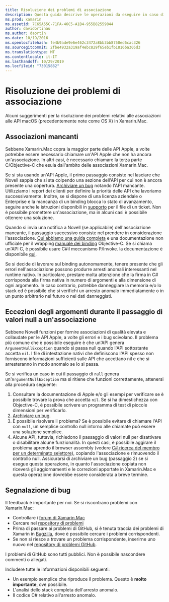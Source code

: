 ```yaml
---
title: Risoluzione dei problemi di associazione
description: Questa guida descrive le operazioni da eseguire in caso di difficoltà nell'associazione di una libreria Objective-C. In particolare, vengono illustrate le associazioni mancanti, le eccezioni degli argomenti quando si passa null a un'associazione e si segnalano bug.
ms.prod: xamarin
ms.assetid: 7C65A55C-71FA-46C5-A1B4-955B82559844
author: davidortinau
ms.author: daortin
ms.date: 10/19/2016
ms.openlocfilehash: fe4b9ade9e6e462c3472a8bb3bb8750ed6cac326
ms.sourcegitcommit: 2fbe4932a319af4ebc829f65eb1fb1816ba305d3
ms.translationtype: MT
ms.contentlocale: it-IT
ms.lasthandoff: 10/29/2019
ms.locfileid: "73015882"
---
```

# <a name="binding-troubleshooting"></a>Risoluzione dei problemi di associazione

Alcuni suggerimenti per la risoluzione dei problemi relativi alle associazioni alle API macOS (precedentemente note come OS X) in Xamarin.Mac.

## <a name="missing-bindings"></a>Associazioni mancanti

Sebbene Xamarin.Mac copra la maggior parte delle API Apple, a volte potrebbe essere necessario chiamare un'API Apple che non ha ancora un'associazione. In altri casi, è necessario chiamare la terza parte C/Objective-C che esula dall'ambito delle associazioni Xamarin.Mac.

Se si sta usando un'API Apple, il primo passaggio consiste nel lasciare che Novell sappia che si sta colpendo una sezione dell'API per cui non è ancora presente una copertura. [Archiviare un bug](#reporting-bugs) notando l'API mancante. Utilizziamo i report dei clienti per definire la priorità delle API che lavoriamo successivamente. Inoltre, se si dispone di una licenza aziendale o Enterprise e la mancanza di un binding blocca lo stato di avanzamento, seguire anche le istruzioni disponibili in [supporto](https://visualstudio.microsoft.com/vs/support/) per il file di un ticket. Non è possibile promettere un'associazione, ma in alcuni casi è possibile ottenere una soluzione.

Quando si invia una notifica a Novell (se applicabile) dell'associazione mancante, il passaggio successivo consiste nel prendere in considerazione l'associazione. [Qui abbiamo una guida completa](~/cross-platform/macios/binding/overview.md) e una documentazione non ufficiale per il wrapping [manuale dei binding](https://brendanzagaeski.appspot.com/xamarin/0002.html) Objective-C. Se si chiama un'API C, è possibile usare C#il meccanismo P/Invoke. la documentazione è disponibile [qui](https://www.mono-project.com/docs/advanced/pinvoke/).

Se si decide di lavorare sul binding autonomamente, tenere presente che gli errori nell'associazione possono produrre arresti anomali interessanti nel runtime nativo. In particolare, prestare molta attenzione che la firma in C# corrisponda alla firma nativa in numero di argomenti e alla dimensione di ogni argomento. In caso contrario, potrebbe danneggiare la memoria e/o lo stack ed è possibile che si verifichi un arresto anomalo immediatamente o in un punto arbitrario nel futuro o nei dati danneggiati.

## <a name="argument-exceptions-when-passing-null-to-a-binding"></a>Eccezioni degli argomenti durante il passaggio di valori null a un'associazione

Sebbene Novell funzioni per fornire associazioni di qualità elevata e collaudate per le API Apple, a volte gli errori e i bug scivolano. Il problema più comune che è possibile eseguire è che un'API genera `ArgumentNullException` quando si passa null quando l'API sottostante accetta `nil`. I file di intestazione nativi che definiscono l'API spesso non forniscono informazioni sufficienti sulle API che accettano nil e che si arresteranno in modo anomalo se lo si passa.

Se si verifica un caso in cui il passaggio di `null` genera un'`ArgumentNullException` ma si ritiene che funzioni correttamente, attenersi alla procedura seguente:

1. Consultare la documentazione di Apple e/o gli esempi per verificare se è possibile trovare la prova che accetta `nil`. Se si ha dimestichezza con Objective-C, è possibile scrivere un programma di test di piccole dimensioni per verificarlo.
2. [Archiviare un bug](#reporting-bugs).
3. È possibile risolvere il problema? Se è possibile evitare di chiamare l'API con `null`, un semplice controllo null intorno alle chiamate può essere una soluzione semplice.
4. Alcune API, tuttavia, richiedono il passaggio di valori null per disattivare o disabilitare alcune funzionalità. In questi casi, è possibile aggirare il problema aprendo il browser assembly (vedere [ C# ricerca del membro per un determinato selettore](~/mac/app-fundamentals/mac-apis.md#finding_selector)), copiando l'associazione e rimuovendo il controllo null. Assicurarsi di archiviare un bug (passaggio 2) se si esegue questa operazione, in quanto l'associazione copiata non riceverà gli aggiornamenti e le correzioni apportate in Xamarin.Mac e questa operazione dovrebbe essere considerata a breve termine.

<a name="reporting-bugs"/>

## <a name="reporting-bugs"></a>Segnalazione di bug

Il feedback è importante per noi. Se si riscontrano problemi con Xamarin.Mac:

- Controllare i [forum di Xamarin.Mac](https://forums.xamarin.com/categories/mac)
- Cercare nel [repository di problemi](https://github.com/xamarin/xamarin-macios/issues) 
- Prima di passare ai problemi di GitHub, si è tenuta traccia dei problemi di Xamarin in [Bugzilla](https://bugzilla.xamarin.com/describecomponents.cgi), dove è possibile cercare i problemi corrispondenti.
- Se non si riesce a trovare un problema corrispondente, inserirne uno nuovo nel [repository di problemi GitHub](https://github.com/xamarin/xamarin-macios/issues/new).

I problemi di GitHub sono tutti pubblici. Non è possibile nascondere commenti o allegati. 

Includere tutte le informazioni disponibili seguenti:

- Un esempio semplice che riproduce il problema. Questo è **molto importante**, ove possibile. 
- L'analisi dello stack completa dell'arresto anomalo.
- Il codice C# relativo all'arresto anomalo.
